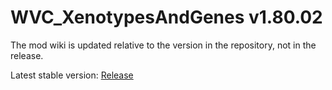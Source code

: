 # WVC_XenotypesAndGenes v1.80.02

The mod wiki is updated relative to the version in the repository, not in the release.

Latest stable version: [Release](https://github.com/WVCSergkart/WVC_RacesBiotech/releases)